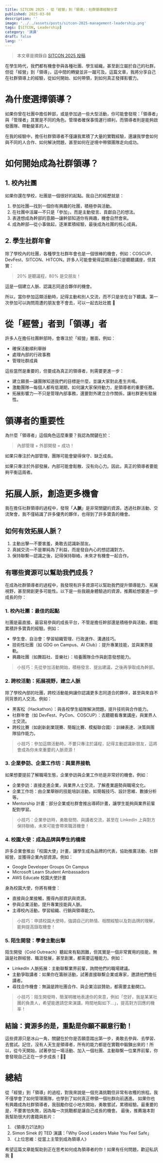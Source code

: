 ```yaml
---
title: SITCON 2025 - 從「經營」到「領導」：社群領導經驗分享
published: 2025-03-08
description: ''
image: '../../assets/posts/sitcon-2025-management-leadership.png'
tags: [SITCON, Leadership]
category: '演講'
draft: false 
lang: ''
---
```



> 本文章是摘錄自 [SITCON 2025 投稿](https://sitcon.org/2025/agenda/62f54e/)

在學生時代，我們都有機會參與各種社團、學生組織，甚至創立屬於自己的社群。但從「經營」到「領導」，這中間的轉變並非一蹴可及。這篇文章，我將分享自己在社群領導上的經驗，從如何開始、如何帶領，到如何真正發揮影響力。


# 為什麼選擇領導？
如果你曾在社團中擔任幹部，或是參加過一些大型活動，你可能會發現：「領導者」與「管理者」其實是不同的角色。管理者確保事情運行順利，而領導者則是能夠啟發團隊、帶動變革的人。

在我的經驗中，擔任社群領導者不僅讓我累積了大量的實戰經驗，還讓我學會如何與不同的人合作、如何解決問題，甚至如何在逆境中帶領團隊走向成功。


# 如何開始成為社群領導？
## 1. 校內社團
如果你還在學校，社團是一個很好的起點。我自己的經歷就是：

1. 參加社團—找到一個你有興趣的社團，積極參與活動。
2. 在社團中活躍—不只是「參加」，而是主動發言、貢獻自己的想法。
3. 表達想成為幹部的意願—讓幹部知道你有興趣，機會自然會來。
4. 成為幹部—從小事做起，逐漸累積經驗，最後成為社團的核心成員。

## 2. 學生社群年會
除了學校內的社團，各種學生社群年會也是一個很棒的機會，例如：COSCUP、DevFest、SITCON、HITCON。許多人可能會覺得這類活動只是聽聽講座，但其實：

> 20% 是聽議程，80% 是交朋友！

這是一個建立人脈、認識志同道合夥伴的機會。

所以，當你參加這類活動時，記得主動和別人交流，而不只是坐在台下聽講。第一次參加可以詢問周遭的朋友會不會去，可以一起去壯壯膽 🏃


# 從「經營」者到「領導」者
許多人在擔任社團幹部時，會專注於「經營」層面，例如：
* 確保活動順利舉辦
* 處理內部的行政事務
* 管理社群成員

這些當然是重要的，但要成為真正的領導者，則需要更進一步：

* 建立願景—讓團隊知道我們的目標是什麼，並讓大家對此產生共鳴。
* 激勵團隊—每個人都有低潮期，如何讓大家保持動力，是領導者的重要任務。
* 拓展影響力—不只是管理內部事務，還要對外建立合作關係，讓社群更有發展性。


# 領導者的重要性
為什麼「領導者」這個角色這麼重要？我認為關鍵在於：

> 內部管理 + 外部開發 = 成功！ 

如果只專注於內部管理，團隊可能會變得保守、缺乏成長。

如果只專注於外部發展，內部可能會鬆散、沒有向心力。因此，真正的領導者要能夠平衡這兩者。


# 拓展人脈，創造更多機會
我在擔任社群領導的過程中，發現「**人脈**」是非常關鍵的資源。透過社群活動、交流聚會，我不僅結識了許多優秀的夥伴，也得到了許多寶貴的機會。

## 如何有效拓展人脈？
1. 主動出擊—不要害羞，勇敢去認識新朋友。
2. 真誠交流—不是單純為了利益，而是發自內心的想認識對方。
3. 保持聯繫—認識之後，記得保持聯絡，未來才有機會一起合作。

## 有哪些資源可以幫助我們成長？
在成為社群領導者的過程中，我發現有許多資源可以幫助我們提升領導能力、拓展視野，甚至開創更多可能性。以下是一些我親身體驗過的資源，推薦給想要進一步成長的你：

### 1. 校內社團：最佳的起點

社團是最直接、最容易參與的成長平台，不管是擔任幹部還是積極參與活動，都能累積許多寶貴的經驗。例如：
* 學生會、自治會：學習組織管理、行政運作、溝通技巧。
* 技術性社團（如 GDG on Campus、AI Club）：提升專業技能，並與業界接軌。
* 興趣社團（如舞蹈社、音樂社）：培養團隊合作與創意發想能力。

> 小技巧：先從參加活動開始，積極發言、提出建議，之後再爭取成為幹部。


### 2. 跨校活動：拓展視野，建立人脈
除了學校內部的社團，跨校活動能夠讓你認識更多志同道合的夥伴，甚至與來自不同背景的人交流。例如：
* 黑客松（Hackathon）：與各校學生組隊解決問題，提升技術與合作能力。
* 社群年會（如 DevFest、PyCon、COSCUP）：去聽聽看專業講座，與業界人士交流。
* 跨校比賽（如創新創業競賽、簡報比賽、模擬聯合國）：訓練表達、決策與團隊協作能力。

> 小技巧：參加這類活動時，不要只專注於議程，記得主動認識新朋友，這將會成為你未來重要的人脈資源！


### 3. 企業參訪、企業工作坊：與業界接軌
如果想要提前了解職場生態，企業參訪與企業工作坊是非常好的機會。例如：
* 企業參訪：直接走進企業，與業界人士交流，了解產業趨勢與職場文化。
* 企業工作坊：由企業舉辦的技能培訓活動，如簡報技巧、設計思維、數據分析等。
* Mentorship 計畫：部分企業或社群會推出導師計畫，讓學生能夠與業界前輩配對學習。

> 小技巧：企業參訪時，勇敢發問、與講者交流，甚至在 LinkedIn 上與對方保持聯絡，未來可能會帶來職涯機會！


### 4. 校園大使：成為品牌與學生的橋樑
許多企業會推出「校園大使」計畫，讓學生成為品牌的代表，協助推廣活動、社群經營，並獲得企業內部資源。例如：
* Google Developer Groups On Campus
* Microsoft Learn Student Ambassadors
* AWS Educate 校園大使計畫

身為校園大使，你將有機會：

* 直接與企業接觸，獲得內部資訊與資源。
* 參與企業活動，提升專業技能與人脈。
* 主導校內活動，學習組織、行銷與領導能力。

> 小技巧：申請校園大使時，強調自己的熱情、相關經驗以及對品牌的理解，能夠提高錄取機會！

### 5. 陌生開發：學會主動出擊
陌生開發（Cold Outreach）聽起來有點困難，但其實是一個非常實用的技能，無論是社群經營、職涯發展，甚至創業，都需要這種能力。例如：

* LinkedIn 人脈拓展：主動聯繫業界前輩，詢問他們的職場建議。
* 主動爭取講者：如果你在籌辦活動，試著直接聯繫企業或專家，邀請他們擔任講者。
* 尋找合作機會：無論是跨社團合作、與企業洽談贊助，都需要主動開口。

> 小技巧：陌生開發時，簡潔明確地表達你的來意，例如「您好，我是某某社團的負責人，希望能邀請您來演講，時間地點如下…」，提高對方回應的機率！


## 結論：資源多的是，重點是你願不願意行動！
這些資源只是冰山一角，關鍵在於你是否願意踏出第一步，勇敢去參與、去學習、去嘗試。記住，沒有人天生是領導者，所有的能力都是在實戰中鍛鍊出來的！所以，從今天開始，試著參加一場活動、加入一個社團、主動聯繫一位業界前輩，你會發現自己正在一步步成長！💪🔥


# 總結
從「經營」到「領導」的過程，對我來說是一個充滿挑戰但非常有收穫的旅程。我不僅學會了如何管理團隊，也學到了如何真正帶領一個社群向前邁進。
如果你也有興趣成為社群領導者，我鼓勵你從小地方開始，勇敢嘗試，累積經驗。最重要的是，不要害怕失敗，因為每一次挑戰都是讓自己成長的機會。
最後，推薦幾本對我幫助很大的書籍與影片：
1. 《領導力21法則》
2. Simon Sinek 的 TED 演講：「Why Good Leaders Make You Feel Safe」
3. 《上位思維：從當上主管到成為領導人》

希望這篇文章能幫助到正在思考如何成為領導者的你！如果有任何問題，歡迎私訊我 🎉
